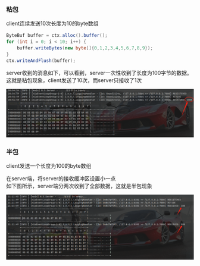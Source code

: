 ### 粘包

client连续发送10次长度为10的byte数组

```java class
ByteBuf buffer = ctx.alloc().buffer();
for (int i = 0; i < 10; i++) {
    buffer.writeBytes(new byte[]{0,1,2,3,4,5,6,7,8,9});
}
ctx.writeAndFlush(buffer);
```

server收到的消息如下，可以看到，server一次性收到了长度为100字节的数据。这就是粘包现象，client发送了10次，而server只接收了1次 

![shi](../../../resources/pic/1.png)


### 半包

client发送一个长度为100的byte数组

在server端，将server的接收缓冲区设置小一点  
如下图所示，server端分两次收到了全部数据，这就是半包现象

![](../../../resources/pic/2.png)
